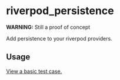 # riverpod_persistence

**WARNING:** Still a proof of concept

Add persistence to your riverpod providers.

## Usage

[View a basic test case.](test/riverpod_persistence_test.dart)
